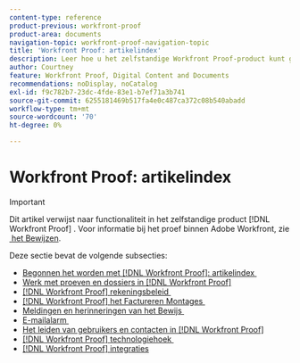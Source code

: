 ```yaml
---
content-type: reference
product-previous: workfront-proof
product-area: documents
navigation-topic: workfront-proof-navigation-topic
title: 'Workfront Proof: artikelindex'
description: Leer hoe u het zelfstandige Workfront Proof-product kunt gebruiken.
author: Courtney
feature: Workfront Proof, Digital Content and Documents
recommendations: noDisplay, noCatalog
exl-id: f9c782b7-23dc-4fde-83e1-b7ef71a3b741
source-git-commit: 6255181469b517fa4e0c487ca372c08b540abadd
workflow-type: tm+mt
source-wordcount: '70'
ht-degree: 0%

---
```


# Workfront Proof: artikelindex

<!-- Audited: 12/2023 -->

>[!IMPORTANT]
>
>Dit artikel verwijst naar functionaliteit in het zelfstandige product [!DNL Workfront Proof] . Voor informatie bij het proef binnen Adobe Workfront, zie [&#x200B; het Bewijzen &#x200B;](../review-and-approve-work/proofing/proofing.md).

Deze sectie bevat de volgende subsecties:

* [&#x200B; Begonnen het worden met  [!DNL Workfront Proof]: artikelindex &#x200B;](../workfront-proof/wp-getstarted/getting-started-with-workfront-proof.md)
* [&#x200B; Werk met proeven en dossiers in  [!DNL Workfront Proof]](../workfront-proof/wp-work-proofsfiles/wp-work-proofs-files.md)
* [[!DNL Workfront Proof]  rekeningsbeleid &#x200B;](../workfront-proof/wp-acct-admin/wp-account-admin.md)
* [[!DNL Workfront Proof]  het Factureren Montages &#x200B;](../workfront-proof/wp-billingsettings/wp-billing-settings.md)
* [&#x200B; Meldingen en herinneringen van het Bewijs &#x200B;](../workfront-proof/wp-emailsntfctns/wp-emails-and-notifications.md)
* [&#x200B; E-mailalarm &#x200B;](../workfront-proof/wp-emailsntfctns/email-alerts/email-alerts.md)
* [Het leiden van gebruikers en contacten in  [!DNL Workfront Proof]](../workfront-proof/wp-mnguserscontacts/manage-user-contacts.md)
* [[!DNL Workfront Proof]  technologiehoek &#x200B;](../workfront-proof/wp-tech-corner/tech-corner.md)
* [[!DNL Workfront Proof] integraties](../workfront-proof/wp-integrations/wp-integrations.md)

